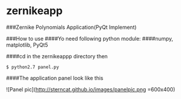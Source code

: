 # zernikeapp

###Zernike Polynomials Application(PyQt Implement)

###How to use
####Yo need following python module:
####numpy, matplotlib, PyQt5

####cd in the zernikeappp directory then
```
$ python2.7 panel.py
```
####The application panel look like this

![Panel pic](http://sterncat.github.io/images/panelpic.png =600x400)